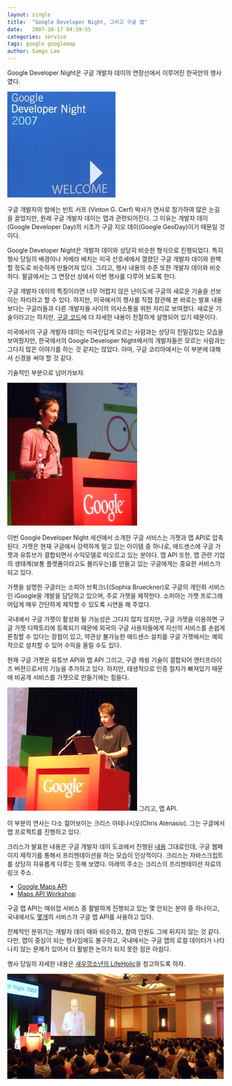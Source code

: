 ```yaml
---
layout: single
title:  "Google Developer Night, 그리고 구글 맵"
date:   2007-10-17 04:39:55
categories: service
tags: google googlemap
author: Samgu Lee
---
```

Google Developer Night은 구글 개발자 데이의 연장선에서 이루어진 한국만의 행사였다.

![Google Deleloper Night 2007의 로고](/assets/google-developer-night-logo.jpg)

구글 개발자의 밤에는 빈트 서프 (Vinton G. Cerf) 박사가 연사로 참가하여 많은 눈길을 끌었지만, 원래 구글 개발자 데이는 맵과 관련되어진다. 그 이유는 개발자 데이(Google Developer Day)의 시초가 구글 지오 데이(Google GeoDay)이기 때문일 것이다.

Google Developer Night은 개발자 데이와 상당히 비슷한 형식으로 진행되었다. 특히 행사 당일의 배경이나 카메라 배치는 미국 산호세에서 열렸던 구글 개발자 데이와 완벽할 정도로 비슷하게 만들어져 있다. 그리고, 행사 내용의 수준 또한 개발자 데이와 비슷하다. 팔글에서는 그 연장선 상에서 이번 행사를 다루어 보도록 한다.

구글 개발자 데이의 특징이라면 너무 어렵지 않은 난이도에 구글의 새로운 기술을 선보이는 자리라고 할 수 있다. 하지만, 미국에서의 행사를 직접 참관해 본 바로는 발표 내용보다는 구글러들과 다른 개발자들 사이의 의사소통을 위한 자리로 보여졌다. 새로운 기술이라고는 하지만, [구글 코드](http://code.google.com)에 더 자세한 내용이 친절하게 설명되어 있기 때문이다.

미국에서의 구글 개발자 데이는 미국인답게 모르는 사람과는 상당히 친밀감있는 모습을 보여줬지만, 한국에서의 Google Developer Night에서의 개발자들은 모르는 사람과는 그다지 많은 이야기를 하는 것 같지는 않았다. 아마, 구글 코리아에서는 이 부분에 대해서 신경을 써야 할 것 같다.

기술적인 부분으로 넘어가보자.

![구글 가젯을 맞은 소피아옹](/assets/sophia-in-seoul.jpg)

이번 Google Developer Night 세션에서 소개한 구글 서비스는 가젯과 맵 API로 압축된다. 가젯은 현재 구글에서 강력하게 밀고 있는 아이템 중 하나로, 애드센스에 구글 가젯과 유튜브가 결합되면서 수익모델로 떠오르고 있는 분야다. 맵 API 또한, 맵 관련 기업의 생태계(보통 플랫폼이라고도 불리우는)를 만들고 있는 구글에게는 중요한 서비스가 되고 있다.

가젯을 설명한 구글러는 소피아 브뤽크너(Sophia Brueckner)로 구글의 개인화 서비스인 iGoogle을 개발을 담당하고 있으며, 주로 가젯을 제작한다. 소피아는 가젯 프로그래머답게 매우 간단하게 제작할 수 있도록 시연을 해 주었다.

국내에서 구글 가젯이 활성화 될 가능성은 그다지 많지 않지만, 구글 가젯을 이용하면 구글 가젯 디렉토리에 등록되기 때문에 외국의 구글 사용자들에게 자신의 서비스를 손쉽게 론칭할 수 있다는 장점이 있고, 약관상 불가능한 애드센스 설치를 구글 가젯에서는 예외적으로 설치할 수 있어 수익을 올릴 수도 있다.

현재 구글 가젯은 유튜브 API와 맵 API 그리고, 구글 캐슁 기술이 결합되어 엔터프라이즈 버젼으로서의 기능을 추가하고 있다. 하지만, 태생적으로 인증 절차가 빠져있기 때문에 비공개 서비스를 가젯으로 만들기에는 힘들다.

![맵 API를 맞은 크리스옹](/assets/chris-in-seoul.jpg)
그리고, 맵 API.

이 부분의 연사는 다소 젊어보이는 크리스 아테나시오(Chris Atenasio). 그는 구글에서 맵 프로젝트를 진행하고 있다.

크리스가 발표한 내용은 구글 개발자 데이 도쿄에서 진행된 [내용](http://atenasio.googlepages.com/gdd2007.html) 그대로인데, 구글 웹페이지 제작기를 통해서 프리젠테이션을 하는 모습이 인상적이다. 크리스는 자바스크립트를 상당히 자유롭게 다루는 듯해 보였다. 아래의 주소는 크리스의 프리젠테이션 자료의 링크 주소.

- [Google Maps API](http://atenasio.googlepages.com/gdn.html)
- [Maps API Workshop](http://atenasio.googlepages.com/gdn-examples.html)

구글 맵 API는 매쉬업 서비스 중 활발하게 진행되고 있는 몇 안되는 분야 중 하나이고, 국내에서도 [몇](http://www.tryvel.com)[개](http://www.wingbus.com/)의 서비스가 구글 맵 API를 사용하고 있다.

전체적인 분위기는 개발자 데이 때와 비슷하고, 참여 인원도 그에 뒤지지 않는 것 같다. 다만, 맵이 중심이 되는 행사임에도 불구하고, 국내에서는 구글 맵의 로컬 데이터가 나타나지 않는 문제가 있어서 더 활발한 논의가 되지 못한 점은 아쉽다.

행사 당일의 자세한 내용은 [새우깡소년의 LifeHolic](http://doyoubest.tistory.com/378)을 참고하도록 하자.

![Google Developer Night의 빈트 서프](/assets/vint-in-seoul.jpg)
